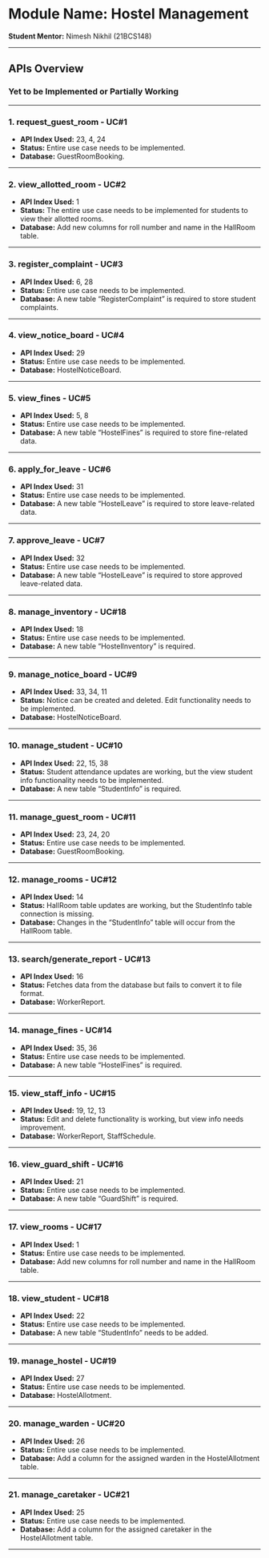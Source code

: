 # Module Name: Hostel Management  
**Student Mentor:** Nimesh Nikhil (21BCS148)

---

## APIs Overview

### Yet to be Implemented or Partially Working

---

### 1. **request_guest_room - UC#1**
- **API Index Used:** 23, 4, 24
- **Status:** Entire use case needs to be implemented.
- **Database:** GuestRoomBooking.

---

### 2. **view_allotted_room - UC#2**
- **API Index Used:** 1
- **Status:** The entire use case needs to be implemented for students to view their allotted rooms.
- **Database:** Add new columns for roll number and name in the HallRoom table.

---

### 3. **register_complaint - UC#3**
- **API Index Used:** 6, 28
- **Status:** Entire use case needs to be implemented.
- **Database:** A new table “RegisterComplaint” is required to store student complaints.

---

### 4. **view_notice_board - UC#4**
- **API Index Used:** 29
- **Status:** Entire use case needs to be implemented.
- **Database:** HostelNoticeBoard.

---

### 5. **view_fines - UC#5**
- **API Index Used:** 5, 8
- **Status:** Entire use case needs to be implemented.
- **Database:** A new table “HostelFines” is required to store fine-related data.

---

### 6. **apply_for_leave - UC#6**
- **API Index Used:** 31
- **Status:** Entire use case needs to be implemented.
- **Database:** A new table “HostelLeave” is required to store leave-related data.

---

### 7. **approve_leave - UC#7**
- **API Index Used:** 32
- **Status:** Entire use case needs to be implemented.
- **Database:** A new table “HostelLeave” is required to store approved leave-related data.

---

### 8. **manage_inventory - UC#18**
- **API Index Used:** 18
- **Status:** Entire use case needs to be implemented.
- **Database:** A new table “HostelInventory” is required.

---

### 9. **manage_notice_board - UC#9**
- **API Index Used:** 33, 34, 11
- **Status:** Notice can be created and deleted. Edit functionality needs to be implemented.
- **Database:** HostelNoticeBoard.

---

### 10. **manage_student - UC#10**
- **API Index Used:** 22, 15, 38
- **Status:** Student attendance updates are working, but the view student info functionality needs to be implemented.
- **Database:** A new table “StudentInfo” is required.

---

### 11. **manage_guest_room - UC#11**
- **API Index Used:** 23, 24, 20
- **Status:** Entire use case needs to be implemented.
- **Database:** GuestRoomBooking.

---

### 12. **manage_rooms - UC#12**
- **API Index Used:** 14
- **Status:** HallRoom table updates are working, but the StudentInfo table connection is missing.
- **Database:** Changes in the “StudentInfo” table will occur from the HallRoom table.

---

### 13. **search/generate_report - UC#13**
- **API Index Used:** 16
- **Status:** Fetches data from the database but fails to convert it to file format.
- **Database:** WorkerReport.

---

### 14. **manage_fines - UC#14**
- **API Index Used:** 35, 36
- **Status:** Entire use case needs to be implemented.
- **Database:** A new table “HostelFines” is required.

---

### 15. **view_staff_info - UC#15**
- **API Index Used:** 19, 12, 13
- **Status:** Edit and delete functionality is working, but view info needs improvement.
- **Database:** WorkerReport, StaffSchedule.

---

### 16. **view_guard_shift - UC#16**
- **API Index Used:** 21
- **Status:** Entire use case needs to be implemented.
- **Database:** A new table “GuardShift” is required.

---

### 17. **view_rooms - UC#17**
- **API Index Used:** 1
- **Status:** Entire use case needs to be implemented.
- **Database:** Add new columns for roll number and name in the HallRoom table.

---

### 18. **view_student - UC#18**
- **API Index Used:** 22
- **Status:** Entire use case needs to be implemented.
- **Database:** A new table “StudentInfo” needs to be added.

---

### 19. **manage_hostel - UC#19**
- **API Index Used:** 27
- **Status:** Entire use case needs to be implemented.
- **Database:** HostelAllotment.

---

### 20. **manage_warden - UC#20**
- **API Index Used:** 26
- **Status:** Entire use case needs to be implemented.
- **Database:** Add a column for the assigned warden in the HostelAllotment table.

---

### 21. **manage_caretaker - UC#21**
- **API Index Used:** 25
- **Status:** Entire use case needs to be implemented.
- **Database:** Add a column for the assigned caretaker in the HostelAllotment table.

---
